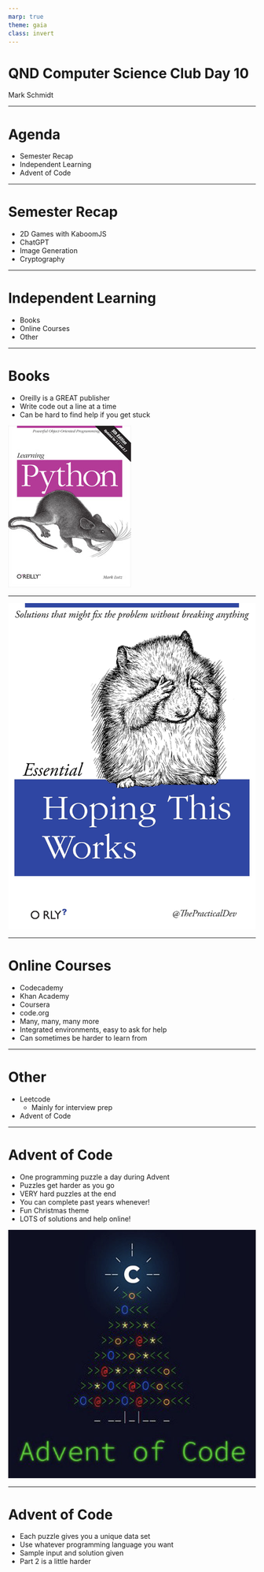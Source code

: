 ```yaml
---
marp: true
theme: gaia
class: invert
---
```


# QND Computer Science Club Day 10
Mark Schmidt

--- 

# Agenda

- Semester Recap
- Independent Learning
- Advent of Code

---

# Semester Recap

- 2D Games with KaboomJS
- ChatGPT
- Image Generation
- Cryptography

---

# Independent Learning

- Books
- Online Courses
- Other

---

# Books

- Oreilly is a GREAT publisher
- Write code out a line at a time
- Can be hard to find help if you get stuck

![bg right h:90%](../assets/oreilly.jpeg)

--- 

![bg h:90%](../assets/oreilly_meme.jpeg)

---

# Online Courses

- Codecademy
- Khan Academy
- Coursera
- code.org
- Many, many, many more
- Integrated environments, easy to ask for help
- Can sometimes be harder to learn from

---

# Other

- Leetcode
  - Mainly for interview prep
- Advent of Code

---

# Advent of Code

- One programming puzzle a day during Advent
- Puzzles get harder as you go
- VERY hard puzzles at the end
- You can complete past years whenever!
- Fun Christmas theme
- LOTS of solutions and help online!

![bg right h:90%](../assets/aoc.png)

---

# Advent of Code

- Each puzzle gives you a unique data set
- Use whatever programming language you want
- Sample input and solution given
- Part 2 is a little harder

